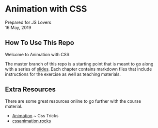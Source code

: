 # Animation with CSS

Prepared for JS Lovers  
16 May, 2019

## How To Use This Repo

Welcome to Animation with CSS

The master branch of this repo is a starting point that is meant to go along with a series of [slides][slides]. Each chapter contains markdown files that include instructions for the exercise as well as teaching materials.



## Extra Resources

There are some great resources online to go further with the course material.

- [Animation](https://css-tricks.com/almanac/properties/a/animation/) ~ Css Tricks
- [cssanimation.rocks](https://cssanimation.rocks/)


[slides]: https://www.canva.com/design/DAD4soYnh0E/FHm9R-W5QRT0oyreSoQI2g/view
